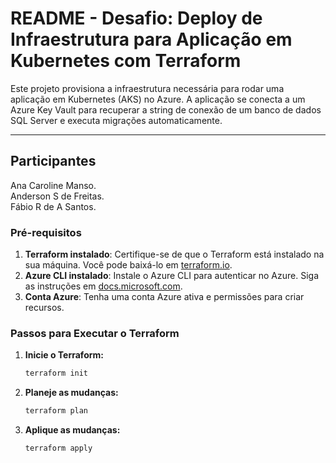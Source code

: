 # README - Desafio: Deploy de Infraestrutura para Aplicação em Kubernetes com Terraform

Este projeto provisiona a infraestrutura necessária para rodar uma aplicação em Kubernetes (AKS) no Azure. A aplicação se conecta a um Azure Key Vault para recuperar a string de conexão de um banco de dados SQL Server e executa migrações automaticamente.

---

## Participantes

Ana Caroline Manso.\
Anderson S de Freitas.\
Fábio R de A Santos.

### Pré-requisitos

1. **Terraform instalado**: Certifique-se de que o Terraform está instalado na sua máquina. Você pode baixá-lo em [terraform.io](https://www.terraform.io/).
2. **Azure CLI instalado**: Instale o Azure CLI para autenticar no Azure. Siga as instruções em [docs.microsoft.com](https://docs.microsoft.com/cli/azure/install-azure-cli).
3. **Conta Azure**: Tenha uma conta Azure ativa e permissões para criar recursos.

### Passos para Executar o Terraform

1. **Inicie o Terraform:**
   ```bash
   terraform init

2. **Planeje as mudanças:**
   ```bash
   terraform plan

3. **Aplique as mudanças:**
   ```bash
   terraform apply
